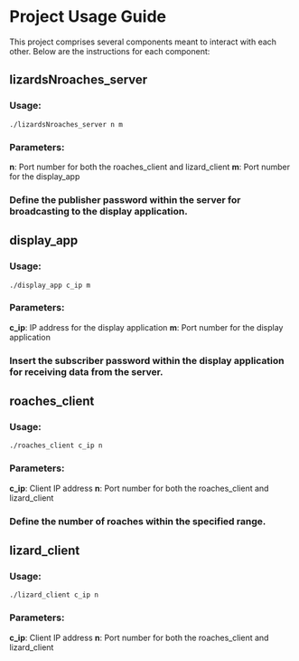 # Project Usage Guide
This project comprises several components meant to interact with each other. Below are the instructions for each component:


## lizardsNroaches_server

### Usage:
```./lizardsNroaches_server n m```

### Parameters:
**n**: Port number for both the roaches_client and lizard_client
**m**: Port number for the display_app

### Define the publisher password within the server for broadcasting to the display application.


## display_app

### Usage:
```./display_app c_ip m```

### Parameters:
**c_ip**: IP address for the display application
**m**: Port number for the display application

### Insert the subscriber password within the display application for receiving data from the server.


## roaches_client

### Usage:
```./roaches_client c_ip n```

### Parameters:
**c_ip**: Client IP address
**n**: Port number for both the roaches_client and lizard_client

### Define the number of roaches within the specified range.


## lizard_client

### Usage:
```./lizard_client c_ip n```

### Parameters:
**c_ip**: Client IP address
**n**: Port number for both the roaches_client and lizard_client

